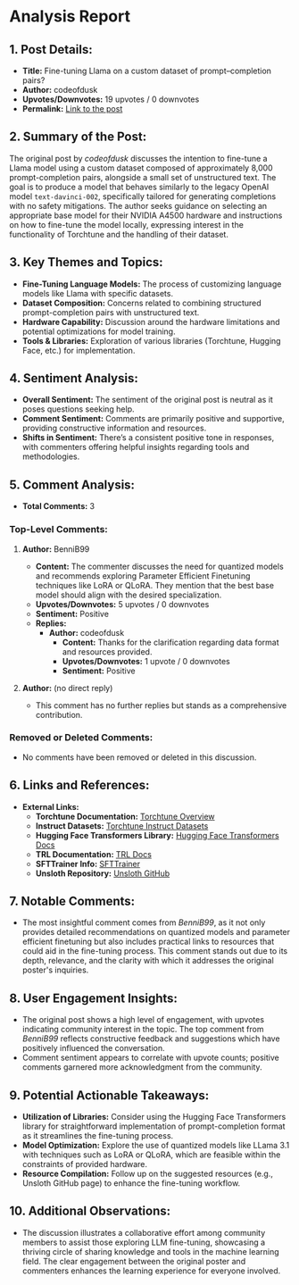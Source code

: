 # Analysis Report

## 1. Post Details:
- **Title:** Fine-tuning Llama on a custom dataset of prompt–completion pairs?
- **Author:** codeofdusk
- **Upvotes/Downvotes:** 19 upvotes / 0 downvotes
- **Permalink:** [Link to the post](https://www.reddit.com/r/LocalLLaMA/comments/1hg84tn/finetuning_llama_on_a_custom_dataset_of/)

## 2. Summary of the Post:
The original post by *codeofdusk* discusses the intention to fine-tune a Llama model using a custom dataset composed of approximately 8,000 prompt-completion pairs, alongside a small set of unstructured text. The goal is to produce a model that behaves similarly to the legacy OpenAI model `text-davinci-002`, specifically tailored for generating completions with no safety mitigations. The author seeks guidance on selecting an appropriate base model for their NVIDIA A4500 hardware and instructions on how to fine-tune the model locally, expressing interest in the functionality of Torchtune and the handling of their dataset.

## 3. Key Themes and Topics:
- **Fine-Tuning Language Models:** The process of customizing language models like Llama with specific datasets.
- **Dataset Composition:** Concerns related to combining structured prompt-completion pairs with unstructured text.
- **Hardware Capability:** Discussion around the hardware limitations and potential optimizations for model training.
- **Tools & Libraries:** Exploration of various libraries (Torchtune, Hugging Face, etc.) for implementation.

## 4. Sentiment Analysis:
- **Overall Sentiment:** The sentiment of the original post is neutral as it poses questions seeking help.
- **Comment Sentiment:** Comments are primarily positive and supportive, providing constructive information and resources.
- **Shifts in Sentiment:** There’s a consistent positive tone in responses, with commenters offering helpful insights regarding tools and methodologies.

## 5. Comment Analysis:
- **Total Comments:** 3

### Top-Level Comments:
1. **Author:** BenniB99
   - **Content:** The commenter discusses the need for quantized models and recommends exploring Parameter Efficient Finetuning techniques like LoRA or QLoRA. They mention that the best base model should align with the desired specialization.
   - **Upvotes/Downvotes:** 5 upvotes / 0 downvotes
   - **Sentiment:** Positive
   - **Replies:**
     - **Author:** codeofdusk
       - **Content:** Thanks for the clarification regarding data format and resources provided.
       - **Upvotes/Downvotes:** 1 upvote / 0 downvotes
       - **Sentiment:** Positive

2. **Author:** (no direct reply)
   - This comment has no further replies but stands as a comprehensive contribution.

### Removed or Deleted Comments:
- No comments have been removed or deleted in this discussion.

## 6. Links and References:
- **External Links:**
  - **Torchtune Documentation:** [Torchtune Overview](https://pytorch.org/torchtune/stable/overview.html)
  - **Instruct Datasets:** [Torchtune Instruct Datasets](https://pytorch.org/torchtune/stable/basics/instruct_datasets.html)
  - **Hugging Face Transformers Library:** [Hugging Face Transformers Docs](https://huggingface.co/docs/transformers/en/index)
  - **TRL Documentation:** [TRL Docs](https://huggingface.co/docs/trl/index)
  - **SFTTrainer Info:** [SFTTrainer](https://huggingface.co/docs/trl/en/sft_trainer#dataset-format-support)
  - **Unsloth Repository:** [Unsloth GitHub](https://github.com/unslothai/unsloth)

## 7. Notable Comments:
- The most insightful comment comes from *BenniB99*, as it not only provides detailed recommendations on quantized models and parameter efficient finetuning but also includes practical links to resources that could aid in the fine-tuning process. This comment stands out due to its depth, relevance, and the clarity with which it addresses the original poster's inquiries.

## 8. User Engagement Insights:
- The original post shows a high level of engagement, with upvotes indicating community interest in the topic. The top comment from *BenniB99* reflects constructive feedback and suggestions which have positively influenced the conversation.
- Comment sentiment appears to correlate with upvote counts; positive comments garnered more acknowledgment from the community.

## 9. Potential Actionable Takeaways:
- **Utilization of Libraries:** Consider using the Hugging Face Transformers library for straightforward implementation of prompt-completion format as it streamlines the fine-tuning process.
- **Model Optimization:** Explore the use of quantized models like LLama 3.1 with techniques such as LoRA or QLoRA, which are feasible within the constraints of provided hardware.
- **Resource Compilation:** Follow up on the suggested resources (e.g., Unsloth GitHub page) to enhance the fine-tuning workflow.

## 10. Additional Observations:
- The discussion illustrates a collaborative effort among community members to assist those exploring LLM fine-tuning, showcasing a thriving circle of sharing knowledge and tools in the machine learning field. The clear engagement between the original poster and commenters enhances the learning experience for everyone involved.